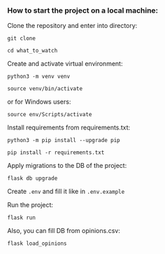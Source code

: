 ### How to start the project on a local machine:

Clone the repository and enter into directory:

```
git clone 
```

```
cd what_to_watch
```

Create and activate virtual environment:

```
python3 -m venv venv
```

```
source venv/bin/activate
```

or for Windows users:

```
source env/Scripts/activate
```

Install requirements from requirements.txt:

```
python3 -m pip install --upgrade pip
```

```
pip install -r requirements.txt
```

Apply migrations to the DB of the project:

```
flask db upgrade
```

Create `.env` and fill it like in `.env.example`

Run the project:

```
flask run
```

Also, you can fill DB from opinions.csv:

```
flask load_opinions
```